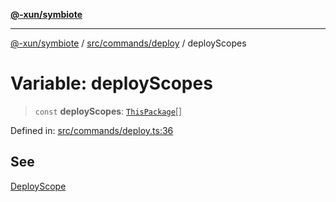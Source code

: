 [**@-xun/symbiote**](../../../../README.md)

***

[@-xun/symbiote](../../../../README.md) / [src/commands/deploy](../README.md) / deployScopes

# Variable: deployScopes

> `const` **deployScopes**: [`ThisPackage`](../../../configure/enumerations/ThisPackageGlobalScope.md#thispackage)[]

Defined in: [src/commands/deploy.ts:36](https://github.com/Xunnamius/symbiote/blob/b62abf3b41ef4fb16014d3e799397a1e70b68b47/src/commands/deploy.ts#L36)

## See

[DeployScope](../../../configure/enumerations/ThisPackageGlobalScope.md)

